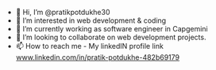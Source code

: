 - 👋 Hi, I’m @pratikpotdukhe30
- 👀 I’m interested in web development & coding
- 🌱 I’m currently working as software engineer in Capgemini
- 💞️ I’m looking to collaborate on web development projects.
- 📫 How to reach me - My linkedIN profile link www.linkedin.com/in/pratik-potdukhe-482b69179

